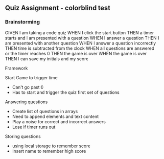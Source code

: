 ## Quiz Assignment - colorblind test

### Brainstorming

GIVEN I am taking a code quiz
WHEN I click the start button
THEN a timer starts and I am presented with a question
WHEN I answer a question
THEN I am presented with another question
WHEN I answer a question incorrectly
THEN time is subtracted from the clock
WHEN all questions are answered or the timer reaches 0
THEN the game is over
WHEN the game is over
THEN I can save my initials and my score

Framework 

Start Game to trigger time
- Can't go past 0 
- Has to start and trigger the quiz first set of questions

Answering questions
- Create list of questions in arrays
- Need to append elements and text content 
- Play a noise for correct and incorrect answers
- Lose if timer runs out

Storing questions
- using local storage to remember score
- Insert name to remember high score

